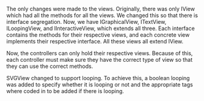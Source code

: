 The only changes were made to the views.
Originally, there was only IView which had all the methods
for all the views. We changed this so that there is interface
segregation. Now, we have IGraphicalView, ITextView, ILoopingView,
and IInteractiveView, which extends all three. Each interface 
contains the methods for their respective views, and each concrete
view implements their respective interface. All these views
all extend IView.

Now, the controllers can only hold their respective views.
Because of this, each controller must make sure they have the correct
type of view so that they can use the correct methods.

SVGView changed to support looping. To achieve this, a boolean
looping was added to specify whether it is looping or not
and the appropriate tags where coded in to be added if there is 
looping.